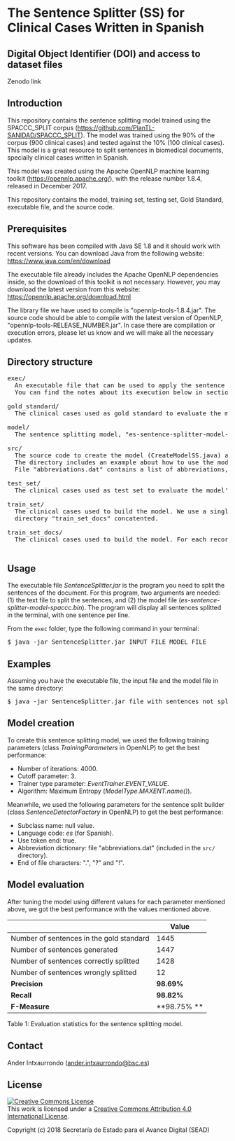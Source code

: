 # The Sentence Splitter (SS) for Clinical Cases Written in Spanish

## Digital Object Identifier (DOI) and access to dataset files
Zenodo link

## Introduction
This repository contains the sentence splitting model trained using the SPACCC_SPLIT corpus (https://github.com/PlanTL-SANIDAD/SPACCC_SPLIT). The model was trained using the 90% of the corpus (900 clinical cases) and tested against the 10% (100 clinical cases). This model is a great resource to split sentences in biomedical documents, specially clinical cases written in Spanish.

This model was created using the Apache OpenNLP machine learning toolkit (https://opennlp.apache.org/), with the release number 1.8.4, released in December 2017. 

This repository contains the model, training set, testing set, Gold Standard, executable file, and the source code.

## Prerequisites
This software has been compiled with Java SE 1.8 and it should work with recent versions. You can download Java from the following website: https://www.java.com/en/download

The executable file already includes the Apache OpenNLP dependencies inside, so the download of this toolkit is not necessary. However, you may download the latest version from this website: https://opennlp.apache.org/download.html

The library file we have used to compile is "opennlp-tools-1.8.4.jar". The source code should be able to compile with the latest version of OpenNLP, "opennlp-tools-RELEASE_NUMBER.jar". In case there are compilation or execution errors, please let us know and we will make all the necessary updates.

## Directory structure
<pre>
exec/
  An executable file that can be used to apply the sentence splitter to your documents. 
  You can find the notes about its execution below in section "Usage".

gold_standard/
  The clinical cases used as gold standard to evaluate the model's performance.
  
model/
  The sentence splitting model, "es-sentence-splitter-model-spaccc.bin", a binary file.
  
src/
  The source code to create the model (CreateModelSS.java) and evaluate it (EvaluateModelSS.java). 
  The directory includes an example about how to use the model inside your code (SentenceSplitter.java).
  File "abbreviations.dat" contains a list of abbreviations, essential to build the model.

test_set/
  The clinical cases used as test set to evaluate the model's performance.

train_set/
  The clinical cases used to build the model. We use a single file with all documents present in 
  directory "train_set_docs" concatented.

train_set_docs/
  The clinical cases used to build the model. For each record the sentences are already splitted.

</pre>

## Usage
The executable file *SentenceSplitter.jar* is the program you need to split the sentences of the document. For this program, two arguments are needed: (1) the text file to split the sentences, and (2) the model file (*es-sentence-splitter-model-spaccc.bin*). The program will display all sentences splitted in the terminal, with one sentence per line.

From the `exec` folder, type the following command in your terminal:

<pre>
$ java -jar SentenceSplitter.jar INPUT_FILE MODEL_FILE
</pre>

## Examples

Assuming you have the executable file, the input file and the model file in the same directory:
<pre>
$ java -jar SentenceSplitter.jar file_with_sentences_not_splitted.txt es-sentence-splitter-model-spaccc.bin
</pre>

## Model creation
To create this sentence splitting model, we used the following training parameters (class *TrainingParameters* in OpenNLP) to get the best performance:
- Number of iterations: 4000.
- Cutoff parameter: 3.
- Trainer type parameter: *EventTrainer.EVENT_VALUE*.
- Algorithm: Maximum Entropy (*ModelType.MAXENT.name()*).

Meanwhile, we used the following parameters for the sentence split builder (class *SentenceDetectorFactory* in OpenNLP) to get the best performance:
- Subclass name: null value.
- Language code: *es* (for Spanish).
- Use token end: true.
- Abbreviation dictionary: file "abbreviations.dat" (included in the `src/` directory).
- End of file characters: ".", "?" and "!".

## Model evaluation

After tuning the model using different values for each parameter mentioned above, we got the best performance with the values mentioned above.

|      | Value |
| ---------------------------------------- | ------ |
| Number of sentences in the gold standard | 1445   |
| Number of sentences generated            | 1447   |
| Number of sentences correctly splitted   | 1428   |
| Number of sentences wrongly splitted     | 12     |
| **Precision**                                | **98.69%** |
| **Recall**                                   | **98.82%** |
| **F-Measure**                                | **98.75% **|

Table 1: Evaluation statistics for the sentence splitting model.


## Contact

Ander Intxaurrondo (ander.intxaurrondo@bsc.es)


## License

<a rel="license" href="http://creativecommons.org/licenses/by/4.0/"><img alt="Creative Commons License" style="border-width:0" src="https://i.creativecommons.org/l/by/4.0/88x31.png" /></a><br />This work is licensed under a <a rel="license" href="http://creativecommons.org/licenses/by/4.0/">Creative Commons Attribution 4.0 International License</a>.

Copyright (c) 2018 Secretaría de Estado para el Avance Digital (SEAD)


